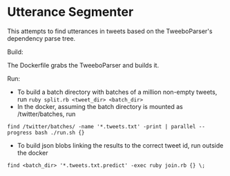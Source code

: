 Utterance Segmenter
=========

This attempts to find utterances in tweets based on the TweeboParser's dependency parse tree. 

Build:

The Dockerfile grabs the TweeboParser and builds it.

Run:

* To build a batch directory with batches of a million non-empty tweets, run `ruby split.rb <tweet_dir> <batch_dir>`
* In the docker, assuming the batch directory is mounted as /twitter/batches, run 
```
find /twitter/batches/ -name '*.tweets.txt' -print | parallel --progress bash ./run.sh {}
```
* To build json blobs linking the results to the correct tweet id, run outside the docker
```
find <batch_dir> '*.tweets.txt.predict' -exec ruby join.rb {} \;
```
